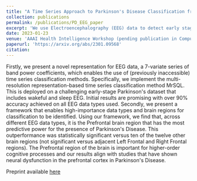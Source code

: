 ```yaml
---
title: "A Time Series Approach to Parkinson's Disease Classification from EEG"
collection: publications
permalink: /publications/PD_EEG_paper
excerpt: 'We use Electroencephalography (EEG) data to detect early stage Parkinson’s Disease. Firstly, we present a novel representation for EEG data, a 7-variate series of band power coefficients, which enables the use of (previously inaccessible) time series classification methods. Our approach achieves over 90% accuracy, recall and precision which rivals state of the art methods. This is particularly impressive given the early stage Parkinson’s Disease participants and limited optimisation of the model thus far. Secondly we present a framework for determining the importance of individual brain regions in Parkinson’s Disease classification. We find that across different EEG data types, it is the Prefrontal brain region that has the most predictive power for the presence of Parkinson’s Disease'
date: 2023-01-23
venue: 'AAAI Health Intelligence Workshop (pending publication in Computation Intelligence Springer Book Series)'
paperurl: 'https://arxiv.org/abs/2301.09568'
citation: 
---
```


Firstly, we present a novel representation for EEG data, a 7-variate series of band power coefficients, which enables the use of (previously inaccessible) time series classification methods. Specifically, we implement the multi-resolution representation-based time series classification method MrSQL. This is deployed on a challenging early-stage Parkinson's dataset that includes wakeful and sleep EEG. Initial results are promising with over 90% accuracy achieved on all EEG data types used. Secondly, we present a framework that enables high-importance data types and brain regions for classification to be identified. Using our framework, we find that, across different EEG data types, it is the Prefrontal brain region that has the most predictive power for the presence of Parkinson's Disease. This outperformance was statistically significant versus ten of the twelve other brain regions (not significant versus adjacent Left Frontal and Right Frontal regions). The Prefrontal region of the brain is important for higher-order cognitive processes and our results align with studies that have shown neural dysfunction in the prefrontal cortex in Parkinson's Disease.

Preprint available [here](https://arxiv.org/abs/2301.09568)



